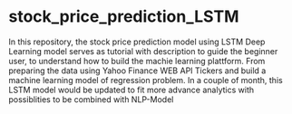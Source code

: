 # stock_price_prediction_LSTM
In this repository, the stock price prediction model using LSTM Deep Learning model serves as tutorial with description to guide the beginner user, to understand how to build the machie learning plattform. From preparing the data using Yahoo Finance WEB API Tickers and build a machine learning model of regression problem. In a couple of month, this LSTM  model would be updated to fit more advance analytics with possiblities to be combined with NLP-Model

